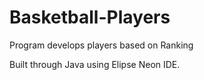 # Basketball-Players
Program develops players based on Ranking

Built through Java using Elipse Neon IDE.
